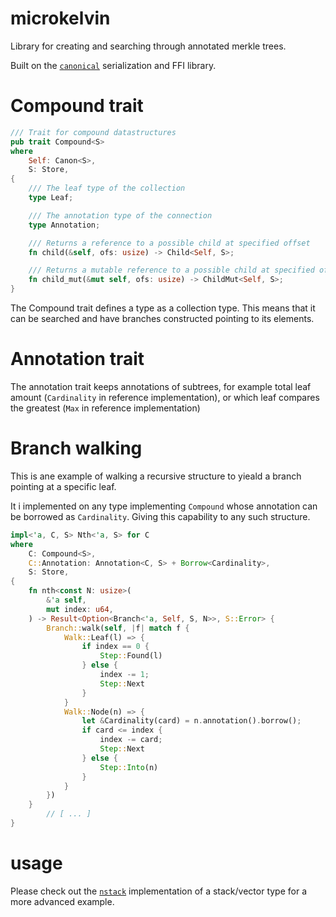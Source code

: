 # microkelvin

Library for creating and searching through annotated merkle trees.

Built on the [`canonical`](http://github.com/dusk-network/canonical) serialization and FFI library.

# Compound trait

```rust
/// Trait for compound datastructures
pub trait Compound<S>
where
    Self: Canon<S>,
    S: Store,
{
    /// The leaf type of the collection
    type Leaf;

    /// The annotation type of the connection
    type Annotation;

    /// Returns a reference to a possible child at specified offset
    fn child(&self, ofs: usize) -> Child<Self, S>;

    /// Returns a mutable reference to a possible child at specified offset
    fn child_mut(&mut self, ofs: usize) -> ChildMut<Self, S>;
}
```

The Compound trait defines a type as a collection type. This means that it can be searched and have branches constructed pointing to its elements.

# Annotation trait

The annotation trait keeps annotations of subtrees, for example total leaf amount (`Cardinality` in reference implementation), or which leaf compares the greatest (`Max` in reference implementation)

# Branch walking

This is ane example of walking a recursive structure to yieald a branch pointing at a specific leaf.

It i implemented on any type implementing `Compound` whose annotation can be borrowed as `Cardinality`. Giving this capability to any such structure.

```rust
impl<'a, C, S> Nth<'a, S> for C
where
    C: Compound<S>,
    C::Annotation: Annotation<C, S> + Borrow<Cardinality>,
    S: Store,
{
    fn nth<const N: usize>(
        &'a self,
        mut index: u64,
    ) -> Result<Option<Branch<'a, Self, S, N>>, S::Error> {
        Branch::walk(self, |f| match f {
            Walk::Leaf(l) => {
                if index == 0 {
                    Step::Found(l)
                } else {
                    index -= 1;
                    Step::Next
                }
            }
            Walk::Node(n) => {
                let &Cardinality(card) = n.annotation().borrow();
                if card <= index {
                    index -= card;
                    Step::Next
                } else {
                    Step::Into(n)
                }
            }
        })
    }
		// [ ... ]
}
```
# usage

Please check out the [`nstack`](http://github.com/dusk-network/nstack) implementation of a stack/vector type for a more advanced example.